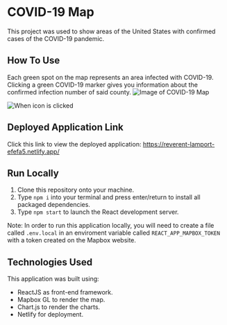 # COVID-19 Map

This project was used to show areas of the United States with confirmed cases of the COVID-19 pandemic. 

## How To Use

Each green spot on the map represents an area infected with COVID-19. Clicking a green COVID-19 marker gives you information about the confirmed infection number of said county.
![Image of COVID-19 Map](https://i.ibb.co/HNPmT00/Screen-Shot-2020-09-20-at-9-25-25-PM.png)

![When icon is clicked](https://i.ibb.co/Fqm0ZCQ/Screen-Shot-2020-09-20-at-9-25-48-PM.png)

## Deployed Application Link

Click this link to view the deployed application: https://reverent-lamport-efefa5.netlify.app/

## Run Locally

1. Clone this repository onto your machine.
2. Type `npm i` into your terminal and press enter/return to install all packaged dependencies.
3. Type `npm start` to launch the React development server.

Note: In order to run this application locally, you will need to create a file called `.env.local` in an enviroment variable called `REACT_APP_MAPBOX_TOKEN` with a token created on the Mapbox website.

## Technologies Used

This application was built using: 
- ReactJS as front-end framework.
- Mapbox GL to render the map.
- Chart.js to render the charts.
- Netlify for deployment.
